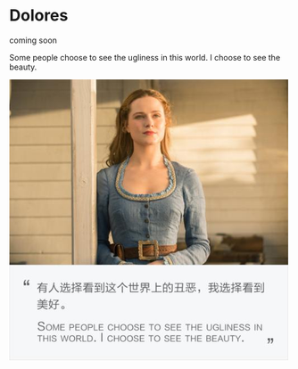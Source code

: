 # Dolores

coming soon 

Some people choose to see the ugliness in this world. I choose to see the beauty.

![image](https://github.com/chriswangweb/Dolores/blob/master/Dolores.jpg)
